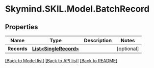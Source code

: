 # Skymind.SKIL.Model.BatchRecord
## Properties

Name | Type | Description | Notes
------------ | ------------- | ------------- | -------------
**Records** | [**List&lt;SingleRecord&gt;**](SingleRecord.md) |  | [optional] 

[[Back to Model list]](../README.md#documentation-for-models) [[Back to API list]](../README.md#documentation-for-api-endpoints) [[Back to README]](../README.md)

